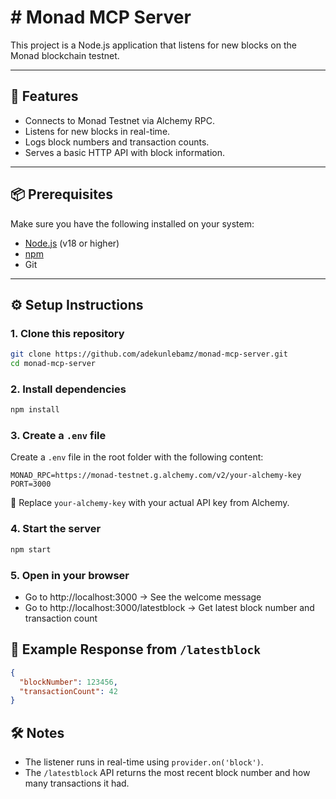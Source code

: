 # # Monad MCP Server

This project is a Node.js application that listens for new blocks on the Monad blockchain testnet.

---

## 🚀 Features

- Connects to Monad Testnet via Alchemy RPC.
- Listens for new blocks in real-time.
- Logs block numbers and transaction counts.
- Serves a basic HTTP API with block information.

---

## 📦 Prerequisites

Make sure you have the following installed on your system:

- [Node.js](https://nodejs.org/) (v18 or higher)
- [npm](https://www.npmjs.com/)
- Git

---

## ⚙️ Setup Instructions

### 1. Clone this repository

```bash
git clone https://github.com/adekunlebamz/monad-mcp-server.git
cd monad-mcp-server
```

### 2. Install dependencies

```bash
npm install
```

### 3. Create a `.env` file

Create a `.env` file in the root folder with the following content:

```env
MONAD_RPC=https://monad-testnet.g.alchemy.com/v2/your-alchemy-key
PORT=3000
```

📝 Replace `your-alchemy-key` with your actual API key from Alchemy.

### 4. Start the server

```bash
npm start
```

### 5. Open in your browser

- Go to http://localhost:3000 → See the welcome message
- Go to http://localhost:3000/latestblock → Get latest block number and transaction count

## 🧪 Example Response from `/latestblock`

```json
{
  "blockNumber": 123456,
  "transactionCount": 42
}
```

## 🛠 Notes

- The listener runs in real-time using `provider.on('block')`.
- The `/latestblock` API returns the most recent block number and how many transactions it had.
